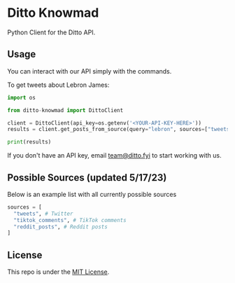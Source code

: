 # Ditto Knowmad

Python Client for the Ditto API.


## Usage

You can interact with our API simply with the commands.

To get tweets about Lebron James:
```python
import os

from ditto-knowmad import DittoClient

client = DittoClient(api_key=os.getenv('<YOUR-API-KEY-HERE>'))
results = client.get_posts_from_source(query="lebron", sources=["tweets"])

print(results)
```

If you don't have an API key, email team@ditto.fyi to start working with us.

## Possible Sources (updated 5/17/23)

Below is an example list with all currently possible sources
```python
sources = [
  "tweets", # Twitter
  "tiktok_comments", # TikTok comments
  "reddit_posts", # Reddit posts
]
```

## License

This repo is under the [MIT License](https://opensource.org/license/mit/).